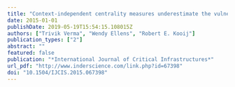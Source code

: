 ```yaml
---
title: "Context-independent centrality measures underestimate the vulnerability of power grids"
date: 2015-01-01
publishDate: 2019-05-19T15:54:15.108015Z
authors: ["Trivik Verma", "Wendy Ellens", "Robert E. Kooij"]
publication_types: ["2"]
abstract: ""
featured: false
publication: "*International Journal of Critical Infrastructures*"
url_pdf: "http://www.inderscience.com/link.php?id=67398"
doi: "10.1504/IJCIS.2015.067398"
---
```


